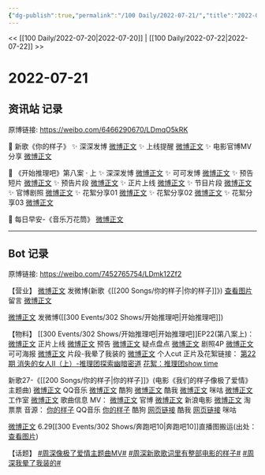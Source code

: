 ```yaml
---
{"dg-publish":true,"permalink":"/100 Daily/2022-07-21/","title":"2022-07-21","created":"2022-12-06T16:42:33.000+08:00","updated":"2023-04-11T14:46:33.766+08:00"}
---
```



<< [[100 Daily/2022-07-20\|2022-07-20]] | [[100 Daily/2022-07-22\|2022-07-22]] >>

# 2022-07-21

## 资讯站 记录

原博链接: https://weibo.com/6466290670/LDmqO5kRK

🎤 新歌《你的样子》
✨ 深深发博 [微博正文](https://m.weibo.cn/6466290670/4793611910387502)
✨ 上线提醒 [微博正文](https://m.weibo.cn/6466290670/4793611583491437)
✨ 电影官博MV分享 [微博正文](https://m.weibo.cn/6466290670/4793611097474772)

🍫 《开始推理吧》第八案 · 上
✨ 深深发博 [微博正文](https://m.weibo.cn/6466290670/4793744698639607)
✨ 可可发博 [微博正文](https://m.weibo.cn/6466290670/4793610594158271)
✨ 预告短片 [微博正文](https://m.weibo.cn/6466290670/4793607976652072)
✨ 预告片段 [微博正文](https://m.weibo.cn/6466290670/4793607398361268)
✨ 正片上线 [微博正文](https://m.weibo.cn/6466290670/4793726399153664)
✨ 节目片段 [微博正文](https://m.weibo.cn/6466290670/4793726930783354)
✨ 官博剧照 [微博正文](https://m.weibo.cn/6466290670/4793618118214170)
✨ 花絮分享01 [微博正文](https://m.weibo.cn/6466290670/4793782820411998)
✨ 花絮分享02 [微博正文](https://m.weibo.cn/6466290670/4793802025339863)
✨ 花絮分享03 [微博正文](https://m.weibo.cn/6466290670/4793803222024569)

💫 每日早安-《音乐万花筒》 [微博正文](https://m.weibo.cn/6466290670/4793587202786206)

---
## Bot 记录

原博链接: https://weibo.com/7452765754/LDmk12Zf2

【营业】
[微博正文](https://weibo.com/1736988591/LDhfMk0wQ) 发微博(新歌《[[200 Songs/你的样子\|你的样子]]》)
[查看图片](https://wx4.sinaimg.cn/large/0088n2Pggy1h4exseacn3j30yi0ctq41.jpg) 留言 [微博正文](https://m.weibo.cn/1670697373/4793609650441774)

[微博正文](https://weibo.com/1736988591/LDkyeCFN8) 发微博([[300 Events/302 Shows/开始推理吧\|开始推理吧]])

【物料】
[[300 Events/302 Shows/开始推理吧\|开始推理吧]]EP22(第八案上)：
[微博正文](https://weibo.com/2162247381/LDk9U9I3u) 正片上线
[微博正文](https://weibo.com/2162247381/LDh3pgpvd) 预告
[微博正文](https://weibo.com/2162247381/LDh7t0YQq) 疑点盘点
[微博正文](https://weibo.com/2162247381/LDhi2sbMY) 剧照4P
[微博正文](https://weibo.com/7736960489/LDhckq0qN) 可可海报
[微博正文](https://weibo.com/2162247381/LDkb40eZf) 片段-我晕了我装的
[微博正文](https://weibo.com/1371117067/LDkNj47qE) 个人cut
正片及花絮链接：
[第22期 消失的女人Ⅱ（上）-推理团探索幽暗密道](https://weibo.cn/sinaurl?u=https%3A%2F%2Fv.qq.com%2Fx%2Fcover%2Fmzc00200ynivua7%2Fh0043lg2si4.html)
[花絮：推理团show time](https://weibo.cn/sinaurl?u=https%3A%2F%2Fv.qq.com%2Fx%2Fcover%2Fmzc00200jing19u%2Fp00430d3mh1.html)

新歌27-《[[200 Songs/你的样子\|你的样子]]》(电影《我们的样子像极了爱情》主题曲)
[微博正文](https://weibo.com/2169129705/LDhbx37JR) QQ音乐
[微博正文](https://weibo.com/1665103091/LDhbPpwbb) 酷狗
[微博正文](https://weibo.com/1738434147/LDhbVj42a) 酷我
[微博正文](https://weibo.com/1867028705/LDhbx37FN) 咪咕
[微博正文](https://weibo.com/7478855230/LDhfDufZd) 工作室
[微博正文](https://weibo.com/6466290670/LDhgqeEhv) 歌曲信息
MV：
[微博正文](https://weibo.com/1883007604/LDcc1ynsv) 官博
[微博正文](https://weibo.com/1623886424/LDhb71QeL) 新浪电影
[微博正文](https://weibo.com/2095820504/LDhf8poh9) 淘票票
音源：
[你的样子](https://weibo.cn/sinaurl?u=https%3A%2F%2Fi.y.qq.com%2Fv8%2Fplaysong.html%3Fsongid%3D368163540%26source%3Dyqq%26ADTAG%3Dhz_wb_sf%26channelId%3D10081987) QQ音乐
[你的样子](https://weibo.cn/sinaurl?u=https%3A%2F%2Ft4.kugou.com%2Fsong.html%3Fid%3D2gMT32ezBV3) 酷狗
[网页链接](https://weibo.cn/sinaurl?u=http%3A%2F%2Fm.kuwo.cn%2Fnewh5app%2Fplay_detail%2F228514626) 酷我
[网页链接](https://weibo.cn/sinaurl?u=https%3A%2F%2Fh5.nf.migu.cn%2Fapp%2Fv4%2Fp%2Fshare%2Fsong%2Findex.html%3Fid%3D600919000007861924) 咪咕

[微博正文](https://weibo.com/7633014126/LDdfF1b3Y) 6.29[[300 Events/302 Shows/奔跑吧10\|奔跑吧10]]直播图搬运(出处：[查看图片](https://wx3.sinaimg.cn/large/0088n2Pggy1h4ey0mzodxj30ku112jtj.jpg))

【话题】
[#周深像极了爱情主题曲MV#](https://s.weibo.com/weibo?q=%23%E5%91%A8%E6%B7%B1%E5%83%8F%E6%9E%81%E4%BA%86%E7%88%B1%E6%83%85%E4%B8%BB%E9%A2%98%E6%9B%B2MV%23)
[#周深新歌歌词里有整部电影的样子#](https://s.weibo.com/weibo?q=%23%E5%91%A8%E6%B7%B1%E6%96%B0%E6%AD%8C%E6%AD%8C%E8%AF%8D%E9%87%8C%E6%9C%89%E6%95%B4%E9%83%A8%E7%94%B5%E5%BD%B1%E7%9A%84%E6%A0%B7%E5%AD%90%23)
[#周深我晕了我装的#](https://s.weibo.com/weibo?q=%23%E5%91%A8%E6%B7%B1%E6%88%91%E6%99%95%E4%BA%86%E6%88%91%E8%A3%85%E7%9A%84%23)

